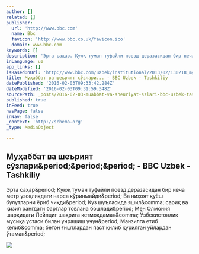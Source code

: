 ```yaml
---
author: []
related: []
publisher:
  url: 'http://www.bbc.com'
  name: Bbc
  favicon: 'http://www.bbc.co.uk/favicon.ico'
  domain: www.bbc.com
keywords: []
description: 'Эрта саҳар. Қуюқ туман туфайли поезд деразасидан бир неча метр узоқликдаги нарса кўринмайди. Ва ниҳоят қуёш булутларни ёриб чиқди. Куз шуъласида яшил, сариқ ва қизил рангдаги барглар товлана бошлади. Мен Олмония шарқидаги Лейпциг шаҳрига кетмоқдаман, Ўзбекистонлик мусиқа устаси билан учрашиш учун. Манзилга етиб келиб, бетон ғиштлардан паст қилиб қурилган уйлардан ўтаман.'
inLanguage: uz
app_links: []
isBasedOnUrl: 'http://www.bbc.com/uzbek/institutional/2013/02/130218_my_take_on_schmoller.shtml'
title: Муҳаббат ва шеърият сўзлари... - BBC Uzbek - Tashkiliy
datePublished: '2016-02-03T09:33:42.284Z'
dateModified: '2016-02-03T09:31:59.348Z'
sourcePath: _posts/2016-02-03-muabbat-va-sheuriyat-szlari-bbc-uzbek-tashkiliy.md
published: true
inFeed: true
hasPage: false
inNav: false
_context: 'http://schema.org'
_type: MediaObject

---
```

<article style=""><h1>Муҳаббат ва шеърият сўзлари&amp;period;&amp;period;&amp;period; - BBC Uzbek - Tashkiliy</h1><p>Эрта саҳар&amp;period; Қуюқ туман туфайли поезд деразасидан бир неча метр узоқликдаги нарса кўринмайди&amp;period; Ва ниҳоят қуёш булутларни ёриб чиқди&amp;period; Куз шуъласида яшил&amp;comma; сариқ ва қизил рангдаги барглар товлана бошлади&amp;period; Мен Олмония шарқидаги Лейпциг шаҳрига кетмоқдаман&amp;comma; Ўзбекистонлик мусиқа устаси билан учрашиш учун&amp;period; Манзилга етиб келиб&amp;comma; бетон ғиштлардан паст қилиб қурилган уйлардан ўтаман&amp;period;</p><img src="http://www.bbc.com/staticarchive/80f9435a307349ff7e78afdcd57c5cbf9668f6cc.jpg" /></article>